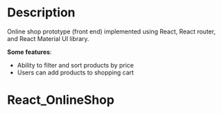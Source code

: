 # Description

Online shop prototype (front end) implemented using React, React router, and React Material UI library. 

 

**Some features**:

- Ability to filter and sort products by price
- Users can add products to shopping cart 

# React_OnlineShop
